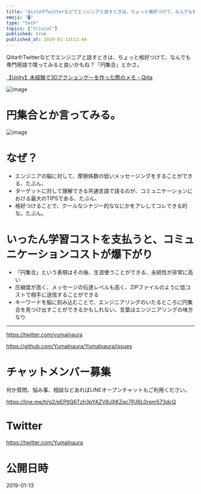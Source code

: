 ```yaml
---
title: "QiitaやTwitterなどでエンジニアと話すときは、ちょっと格好つけて、なんでも専門用語で喋ってみると良いかもね？「円集合」とかさ。"
emoji: "🖥"
type: "tech"
topics: ["trivial"]
published: true
published_at: 2019-01-13t13:44
---
```


QiitaやTwitterなどでエンジニアと話すときは、ちょっと格好つけて、なんでも専門用語で喋ってみると良いかもね？「円集合」とかさ。

[【Unity】未経験で3Dアクションゲーを作った際のメモ - Qiita](https://qiita.com/hfuruya/items/35ae04b1906acb1f5957#comment-10f5a43a20ceb9a671cd)

![image](https://user-images.githubusercontent.com/13635059/51081653-484b1b80-1738-11e9-9afa-33f7b2639a3c.png)

# 円集合とか言ってみる。

![image](https://user-images.githubusercontent.com/13635059/51081666-73356f80-1738-11e9-80b0-43879d21e8e2.png)

# なぜ？

- エンジニアの脳に対して、摩擦係数の低いメッセージングをすることができる、たぶん、
- ターゲットに対して理解できる共通言語で語るのが、コミュニケーションにおける最大のTIPSである、たぶん、
- 格好つけることで、クールなシナジー的ななにかをアレしてコレできる的な。たぶん。

# いったん学習コストを支払うと、コミュニケーションコストが爆下がり

- 「円集合」という表現はその後、生涯使うことができる、永続性が非常に高い
- 圧縮度が高く、メッセージの伝達レベルも高く、ZIPファイルのように低コストで相手に送信することができる
- キーワードを脳に刻み込むことで、エンジニアリングのいたるところに円集合を見つけ出すことができるかもしれない、言葉はエンジニアリングの味方なり

---

https://twitter.com/yumainaura

https://github.com/YumaInaura/YumaInaura/issues











<!-- Update From Qiita API -->

# チャットメンバー募集


何か質問、悩み事、相談などあればLINEオープンチャットもご利用ください。

https://line.me/ti/g2/eEPltQ6Tzh3pYAZV8JXKZqc7PJ6L0rpm573dcQ





# Twitter


https://twitter.com/YumaInaura


<!-- Update From Qiita API -->



# 公開日時

2019-01-13
